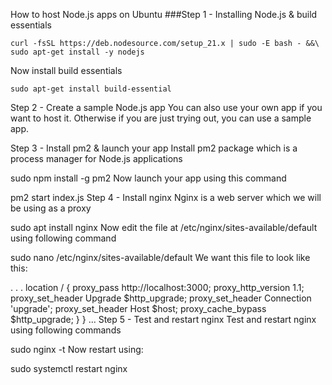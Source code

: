 How to host Node.js apps on Ubuntu
###Step 1 - Installing Node.js & build essentials
```
curl -fsSL https://deb.nodesource.com/setup_21.x | sudo -E bash - &&\
sudo apt-get install -y nodejs
```
Now install build essentials
```
sudo apt-get install build-essential
```
Step 2 - Create a sample Node.js app
You can also use your own app if you want to host it. Otherwise if you are just trying out, you can use a sample app.

Step 3 - Install pm2 & launch your app
Install pm2 package which is a process manager for Node.js applications

sudo npm install -g pm2
Now launch your app using this command

pm2 start index.js
Step 4 - Install nginx
Nginx is a web server which we will be using as a proxy

sudo apt install nginx
Now edit the file at /etc/nginx/sites-available/default using following command

sudo nano /etc/nginx/sites-available/default
We want this file to look like this:

. . .
    location / {
        proxy_pass http://localhost:3000;
        proxy_http_version 1.1;
        proxy_set_header Upgrade $http_upgrade;
        proxy_set_header Connection 'upgrade';
        proxy_set_header Host $host;
        proxy_cache_bypass $http_upgrade;
    }
}
...
Step 5 - Test and restart nginx
Test and restart nginx using following commands

sudo nginx -t
Now restart using:

sudo systemctl restart nginx